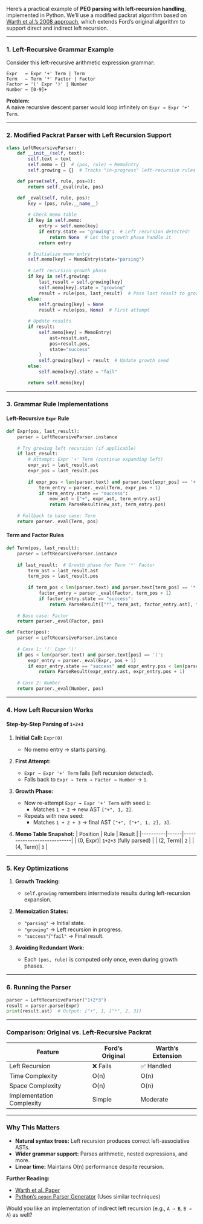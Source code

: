 Here’s a practical example of **PEG parsing with left-recursion handling**, implemented in Python. We’ll use a modified packrat algorithm based on [Warth et al.’s 2008 approach](http://www.vpri.org/pdf/tr2008002_packrat.pdf), which extends Ford’s original algorithm to support direct and indirect left recursion.

---

### **1. Left-Recursive Grammar Example**
Consider this left-recursive arithmetic expression grammar:
```
Expr   ← Expr '+' Term | Term
Term   ← Term '*' Factor | Factor
Factor ← '(' Expr ')' | Number
Number ← [0-9]+
```

**Problem:**  
A naive recursive descent parser would loop infinitely on `Expr → Expr '+' Term`.

---

### **2. Modified Packrat Parser with Left Recursion Support**
```python
class LeftRecursiveParser:
    def __init__(self, text):
        self.text = text
        self.memo = {}  # (pos, rule) → MemoEntry
        self.growing = {}  # Tracks "in-progress" left-recursive rules

    def parse(self, rule, pos=0):
        return self._eval(rule, pos)

    def _eval(self, rule, pos):
        key = (pos, rule.__name__)
        
        # Check memo table
        if key in self.memo:
            entry = self.memo[key]
            if entry.state == "growing":  # Left recursion detected!
                return None  # Let the growth phase handle it
            return entry

        # Initialize memo entry
        self.memo[key] = MemoEntry(state="parsing")
        
        # Left recursion growth phase
        if key in self.growing:
            last_result = self.growing[key]
            self.memo[key].state = "growing"
            result = rule(pos, last_result)  # Pass last result to grow
        else:
            self.growing[key] = None
            result = rule(pos, None)  # First attempt

        # Update results
        if result:
            self.memo[key] = MemoEntry(
                ast=result.ast,
                pos=result.pos,
                state="success"
            )
            self.growing[key] = result  # Update growth seed
        else:
            self.memo[key].state = "fail"

        return self.memo[key]
```

---

### **3. Grammar Rule Implementations**
#### **Left-Recursive `Expr` Rule**
```python
def Expr(pos, last_result):
    parser = LeftRecursiveParser.instance
    
    # Try growing left recursion (if applicable)
    if last_result:
        # Attempt: Expr '+' Term (continue expanding left)
        expr_ast = last_result.ast
        expr_pos = last_result.pos
        
        if expr_pos < len(parser.text) and parser.text[expr_pos] == '+':
            term_entry = parser._eval(Term, expr_pos + 1)
            if term_entry.state == "success":
                new_ast = ["+", expr_ast, term_entry.ast]
                return ParseResult(new_ast, term_entry.pos)
    
    # Fallback to base case: Term
    return parser._eval(Term, pos)
```

#### **Term and Factor Rules**
```python
def Term(pos, last_result):
    parser = LeftRecursiveParser.instance
    
    if last_result:  # Growth phase for Term '*' Factor
        term_ast = last_result.ast
        term_pos = last_result.pos
        
        if term_pos < len(parser.text) and parser.text[term_pos] == '*':
            factor_entry = parser._eval(Factor, term_pos + 1)
            if factor_entry.state == "success":
                return ParseResult(["*", term_ast, factor_entry.ast], factor_entry.pos)
    
    # Base case: Factor
    return parser._eval(Factor, pos)

def Factor(pos):
    parser = LeftRecursiveParser.instance
    
    # Case 1: '(' Expr ')'
    if pos < len(parser.text) and parser.text[pos] == '(':
        expr_entry = parser._eval(Expr, pos + 1)
        if expr_entry.state == "success" and expr_entry.pos < len(parser.text) and parser.text[expr_entry.pos] == ')':
            return ParseResult(expr_entry.ast, expr_entry.pos + 1)
    
    # Case 2: Number
    return parser._eval(Number, pos)
```

---

### **4. How Left Recursion Works**
#### **Step-by-Step Parsing of `1+2+3`**
1. **Initial Call:** `Expr(0)`  
   - No memo entry → starts parsing.

2. **First Attempt:**  
   - `Expr → Expr '+' Term` fails (left recursion detected).
   - Falls back to `Expr → Term → Factor → Number` → `1`.

3. **Growth Phase:**  
   - Now re-attempt `Expr → Expr '+' Term` with seed `1`:
     - Matches `1 + 2` → new AST `["+", 1, 2]`.
   - Repeats with new seed:
     - Matches `1 + 2 + 3` → final AST `["+", ["+", 1, 2], 3]`.

4. **Memo Table Snapshot:**
   | Position | Rule | Result                     |
   |----------|------|----------------------------|
   | (0, Expr)| `1+2+3` (fully parsed)      |
   | (2, Term)| `2`                         |
   | (4, Term)| `3`                         |

---

### **5. Key Optimizations**
1. **Growth Tracking:**  
   - `self.growing` remembers intermediate results during left-recursion expansion.

2. **Memoization States:**  
   - `"parsing"` → Initial state.  
   - `"growing"` → Left recursion in progress.  
   - `"success"`/`"fail"` → Final result.

3. **Avoiding Redundant Work:**  
   - Each `(pos, rule)` is computed only once, even during growth phases.

---

### **6. Running the Parser**
```python
parser = LeftRecursiveParser("1+2*3")
result = parser.parse(Expr)
print(result.ast)  # Output: ["+", 1, ["*", 2, 3]]
```

---

### **Comparison: Original vs. Left-Recursive Packrat**
| Feature               | Ford’s Original | Warth’s Extension |
|-----------------------|-----------------|-------------------|
| Left Recursion        | ❌ Fails        | ✅ Handled        |
| Time Complexity       | O(n)            | O(n)              |
| Space Complexity      | O(n)            | O(n)              |
| Implementation Complexity | Simple       | Moderate          |

---

### **Why This Matters**
- **Natural syntax trees:** Left recursion produces correct left-associative ASTs.
- **Wider grammar support:** Parses arithmetic, nested expressions, and more.
- **Linear time:** Maintains O(n) performance despite recursion.

**Further Reading:**  
- [Warth et al. Paper](http://www.vpri.org/pdf/tr2008002_packrat.pdf)  
- [Python’s `pegen` Parser Generator](https://github.com/gvanrossum/pegen) (Uses similar techniques)  

Would you like an implementation of indirect left recursion (e.g., `A → B`, `B → A`) as well?
